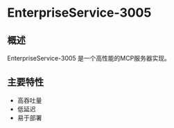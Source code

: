 # EnterpriseService-3005

## 概述

EnterpriseService-3005 是一个高性能的MCP服务器实现。

## 主要特性

- 高吞吐量
- 低延迟
- 易于部署
